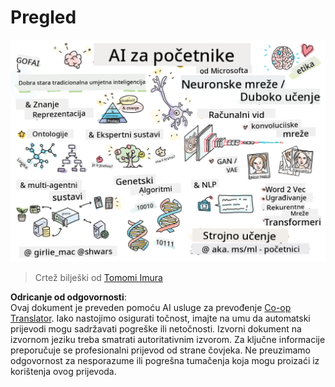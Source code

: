 <!--
CO_OP_TRANSLATOR_METADATA:
{
  "original_hash": "5fef1a0b22498d7188959e2a2cb08af7",
  "translation_date": "2025-08-25T21:23:24+00:00",
  "source_file": "lessons/README.md",
  "language_code": "hr"
}
-->
# Pregled

![Pregled u crtežu](../../../translated_images/ai-overview.0857791951d19500d0ef8b803d77110c738dcafc52306e6d68724742cd4af167.hr.png)

> Crtež bilješki od [Tomomi Imura](https://twitter.com/girlie_mac)

**Odricanje od odgovornosti**:  
Ovaj dokument je preveden pomoću AI usluge za prevođenje [Co-op Translator](https://github.com/Azure/co-op-translator). Iako nastojimo osigurati točnost, imajte na umu da automatski prijevodi mogu sadržavati pogreške ili netočnosti. Izvorni dokument na izvornom jeziku treba smatrati autoritativnim izvorom. Za ključne informacije preporučuje se profesionalni prijevod od strane čovjeka. Ne preuzimamo odgovornost za nesporazume ili pogrešna tumačenja koja mogu proizaći iz korištenja ovog prijevoda.